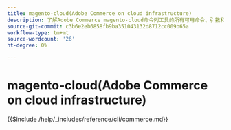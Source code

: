 ```yaml
---
title: magento-cloud(Adobe Commerce on cloud infrastructure)
description: 了解Adobe Commerce magento-cloud命令列工具的所有可用命令、引數和選項。
source-git-commit: c3b6e2eb6858fb9ba351043132d8712cc009b65a
workflow-type: tm+mt
source-wordcount: '26'
ht-degree: 0%

---
```



# magento-cloud(Adobe Commerce on cloud infrastructure)

{{$include /help/_includes/reference/cli/commerce.md}}
